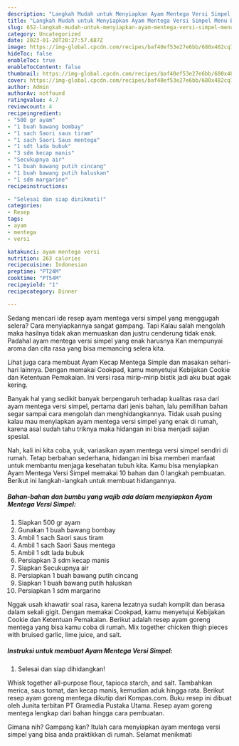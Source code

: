 ```yaml
---
description: "Langkah Mudah untuk Menyiapkan Ayam Mentega Versi Simpel Menu Buka Puas"
title: "Langkah Mudah untuk Menyiapkan Ayam Mentega Versi Simpel Menu Buka Puas"
slug: 652-langkah-mudah-untuk-menyiapkan-ayam-mentega-versi-simpel-menu-buka-puas
category: Uncategorized
date: 2023-01-20T20:27:57.687Z
image: https://img-global.cpcdn.com/recipes/baf40ef53e27e6bb/680x482cq70/ayam-mentega-versi-simpel-foto-resep-utama.jpg
hideToc: false
enableToc: true
enableTocContent: false
thumbnail: https://img-global.cpcdn.com/recipes/baf40ef53e27e6bb/680x482cq70/ayam-mentega-versi-simpel-foto-resep-utama.jpg
cover: https://img-global.cpcdn.com/recipes/baf40ef53e27e6bb/680x482cq70/ayam-mentega-versi-simpel-foto-resep-utama.jpg
author: Admin
authorAv: notfound
ratingvalue: 4.7
reviewcount: 4
recipeingredient:
- "500 gr ayam"
- "1 buah bawang bombay"
- "1 sach Saori saus tiram"
- "1 sach Saori Saus mentega"
- "1 sdt lada bubuk"
- "3 sdm kecap manis"
- "Secukupnya air"
- "1 buah bawang putih cincang"
- "1 buah bawang putih haluskan"
- "1 sdm margarine"
recipeinstructions:

- "Selesai dan siap dinikmati!"
categories:
- Resep
tags:
- ayam
- mentega
- versi

katakunci: ayam mentega versi 
nutrition: 263 calories
recipecuisine: Indonesian
preptime: "PT24M"
cooktime: "PT54M"
recipeyield: "1"
recipecategory: Dinner

---
```



Sedang mencari ide resep ayam mentega versi simpel yang menggugah selera? Cara menyiapkannya sangat gampang. Tapi Kalau salah mengolah maka hasilnya tidak akan memuaskan dan justru cenderung tidak enak. Padahal ayam mentega versi simpel yang enak harusnya Kan mempunyai aroma dan cita rasa yang bisa memancing selera kita.


Lihat juga cara membuat Ayam Kecap Mentega Simple dan masakan sehari-hari lainnya. Dengan memakai Cookpad, kamu menyetujui Kebijakan Cookie dan Ketentuan Pemakaian. Ini versi rasa mirip-mirip bistik jadi aku buat agak kering.

Banyak hal yang sedikit banyak berpengaruh terhadap kualitas rasa dari ayam mentega versi simpel, pertama dari jenis bahan, lalu pemilihan bahan segar sampai cara mengolah dan menghidangkannya. Tidak usah pusing kalau mau menyiapkan ayam mentega versi simpel yang enak di rumah, karena asal sudah tahu triknya maka hidangan ini bisa menjadi sajian spesial.


Nah, kali ini kita coba, yuk, variasikan ayam mentega versi simpel sendiri di rumah. Tetap berbahan sederhana, hidangan ini bisa memberi manfaat untuk membantu menjaga kesehatan tubuh kita. Kamu bisa menyiapkan Ayam Mentega Versi Simpel memakai 10 bahan dan 0 langkah pembuatan. Berikut ini langkah-langkah untuk membuat hidangannya.

<!--inarticleads1-->

##### Bahan-bahan dan bumbu yang wajib ada dalam menyiapkan Ayam Mentega Versi Simpel:

1. Siapkan 500 gr ayam
1. Gunakan 1 buah bawang bombay
1. Ambil 1 sach Saori saus tiram
1. Ambil 1 sach Saori Saus mentega
1. Ambil 1 sdt lada bubuk
1. Persiapkan 3 sdm kecap manis
1. Siapkan Secukupnya air
1. Persiapkan 1 buah bawang putih cincang
1. Siapkan 1 buah bawang putih haluskan
1. Persiapkan 1 sdm margarine


Nggak usah khawatir soal rasa, karena lezatnya sudah komplit dan berasa dalam sekali gigit. Dengan memakai Cookpad, kamu menyetujui Kebijakan Cookie dan Ketentuan Pemakaian. Berikut adalah resep ayam goreng mentega yang bisa kamu coba di rumah. Mix together chicken thigh pieces with bruised garlic, lime juice, and salt. 

<!--inarticleads2-->

##### Instruksi untuk membuat Ayam Mentega Versi Simpel:


1. Selesai dan siap dihidangkan!

Whisk together all-purpose flour, tapioca starch, and salt. Tambahkan merica, saus tomat, dan kecap manis, kemudian aduk hingga rata. Berikut resep ayam goreng mentega dikutip dari Kompas.com. Buku resep ini dibuat oleh Junita terbitan PT Gramedia Pustaka Utama. Resep ayam goreng mentega lengkap dari bahan hingga cara pembuatan. 

Gimana nih? Gampang kan? Itulah cara menyiapkan ayam mentega versi simpel yang bisa anda praktikkan di rumah. Selamat menikmati
